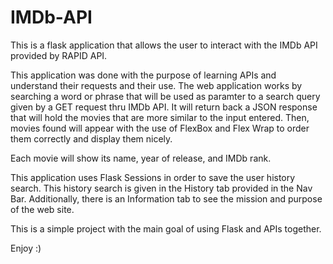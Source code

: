 # IMDb-API

This is a flask application that allows the user to interact with the IMDb API provided by RAPID API.

This application was done with the purpose of learning APIs and understand their requests and their use. The web application works by searching a word or phrase that will be used as paramter to a search query given by a GET request thru IMDb API. It will return back a JSON response that will hold the movies that are more similar to the input entered. Then, movies found will appear with the use of FlexBox and Flex Wrap to order them correctly and display them nicely.

Each movie will show its name, year of release, and IMDb rank.

This application uses Flask Sessions in order to save the user history search. This history search is given in the History tab provided in the Nav Bar. Additionally, there is an Information tab to see the mission and purpose of the web site.

This is a simple project with the main goal of using Flask and APIs together.

Enjoy :)
